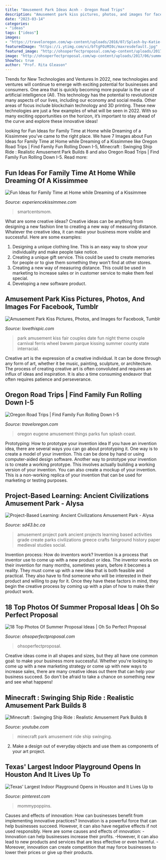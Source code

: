 ```yaml
---
title: "Amusement Park Ideas Acnh - Oregon Road Trips"
description: "Amusement park kiss pictures, photos, and images for facebook, tumblr"
date: "2023-03-14"
categories:
- "ideas"
tags: ["ideas"]
images:
- "https://traveloregon.com/wp-content/uploads/2016/07/Splash-by-Katie-McGuigan-Eugene-Cascades-Coast.jpg"
featuredImage: "https://i.ytimg.com/vi/bftgFOzMI0c/maxresdefault.jpg"
featured_image: "http://ohsoperfectproposal.com/wp-content/uploads/2017/06/summer-proposal-ideas-beach-proposal-with-friends-@gabriellakchrislie-3-683x1024.jpg"
image: "http://ohsoperfectproposal.com/wp-content/uploads/2017/06/summer-proposal-ideas-beach-proposal-with-friends-@gabriellakchrislie-3-683x1024.jpg"
ShowToc: true
author: "Prof. Rita Gleason"
---
```



Trends for New Technologies and Ventures
In 2022, new technologies and ventures will continue to emerge with exciting potential for businesses and consumers. One area that is quickly becoming more popular is the use of artificial intelligence (AI). This technology has the potential to revolutionize many aspects of our lives, including our economy and social media. Other areas of focus include blockchain technology and 3D printing. These new technologies are just a few examples of what will be seen in 2022. With so many exciting opportunities on the horizon, it’s important to stay ahead of the curve and explore these innovative ideas!

	

		
looking for Fun Ideas for Family Time at Home while Dreaming of a Kissimmee you've came to the right place. We have 7 Images about Fun Ideas for Family Time at Home while Dreaming of a Kissimmee like Oregon Road Trips | Find Family Fun Rolling Down I-5, Minecraft : Swinging Ship Ride : Realistic Amusement Park Builds 8 and also Oregon Road Trips | Find Family Fun Rolling Down I-5. Read more:
		
    
## Fun Ideas For Family Time At Home While Dreaming Of A Kissimmee

<img loading=lazy src="https://www.experiencekissimmee.com/sites/default/files/easter-egg-painting.jpg" onerror="this.onerror=null;this.src='https://tse1.mm.bing.net/th?id=OIP.MHYFYiOMeZTQc_0vIGzhKAHaE8&amp;pid=15.1';" alt="Fun Ideas for Family Time at Home while Dreaming of a Kissimmee">

_Source: experiencekissimmee.com_

>smartcentsmom. 

	

What are some creative ideas?
Creative ideas can be anything from designing a new fashion line to creating a new way of measuring distance. Whatever the creative idea, it can make your business more visible and successful. Here are some examples:
1. Designing a unique clothing line. This is an easy way to show your individuality and make people take notice.
2. Creating a unique gift service. This could be used to create memories for people or to give them something they won’t find at other stores.
3. Creating a new way of measuring distance. This could be used in marketing to increase sales or in customer service to make them feel special.
4. Developing a new software product.

    
## Amusement Park Kiss Pictures, Photos, And Images For Facebook, Tumblr

<img loading=lazy src="http://www.lovethispic.com/uploaded_images/62832-Amusement-Park-Kiss.jpg" onerror="this.onerror=null;this.src='https://tse4.mm.bing.net/th?id=OIP.ozsIOuOiNhxUEaS7h3FZZQHaLI&amp;pid=15.1';" alt="Amusement Park Kiss Pictures, Photos, and Images for Facebook, Tumblr">

_Source: lovethispic.com_

>park amusement kiss fair couples date fun night theme couple carnival ferris wheel bwwm parque kissing summer county state interracial. 

	

Creative art is the expression of a creative individual. It can be done through any form of art, whether it be music, painting, sculpture, or architecture. The process of creating creative art is often convoluted and requires an influx of ideas and inspiration. It is also a time consuming endeavor that often requires patience and perseverance.

    
## Oregon Road Trips | Find Family Fun Rolling Down I-5

<img loading=lazy src="https://traveloregon.com/wp-content/uploads/2016/07/Splash-by-Katie-McGuigan-Eugene-Cascades-Coast.jpg" onerror="this.onerror=null;this.src='https://tse1.mm.bing.net/th?id=OIP.R0qGZmGluuedd0cioditdQHaDs&amp;pid=15.1';" alt="Oregon Road Trips | Find Family Fun Rolling Down I-5">

_Source: traveloregon.com_

>oregon eugene amusement things parks fun splash coast. 

	

Prototyping: How to prototype your invention idea
If you have an invention idea, there are several ways you can go about prototyping it. One way is to create a model of your invention. This can be done by hand or using computer-aided design software. Another way to prototype your invention is to create a working prototype. This involves actually building a working version of your invention. You can also create a mockup of your invention. This is a non-working replica of your invention that can be used for marketing or testing purposes.

    
## Project-Based Learning: Ancient Civilizations Amusement Park - Alysa

<img loading=lazy src="https://www.sd43.bc.ca/Resources/StaffResources/BIG/Lists/Posts/Attachments/79/DSCF1317_3_7C67813C.jpg" onerror="this.onerror=null;this.src='https://tse2.mm.bing.net/th?id=OIP.a_KGcNbqjWoXA66F4yaIdgHaFj&amp;pid=15.1';" alt="Project-Based Learning: Ancient Civilizations Amusement Park - Alysa">

_Source: sd43.bc.ca_

>amusement project park ancient projects learning based activities grade create parks civilizations greece crafts fairground history paper medieval studies social. 

	

Invention process: How do inventors work?
Invention is a process that inventor use to come up with a new product or idea. The inventor works on their invention for many months, sometimes years, before it becomes a reality. They must come up with a new idea that is both feasible and practical. They also have to find someone who will be interested in their product and willing to pay for it. Once they have these factors in mind, they begin the creative process by coming up with a plan of how to make their product work.

    
## 18 Top Photos Of Summer Proposal Ideas | Oh So Perfect Proposal

<img loading=lazy src="http://ohsoperfectproposal.com/wp-content/uploads/2017/06/summer-proposal-ideas-beach-proposal-with-friends-@gabriellakchrislie-3-683x1024.jpg" onerror="this.onerror=null;this.src='https://tse3.mm.bing.net/th?id=OIP.otEFe0id-CLR-MOgwsYjuwHaLG&amp;pid=15.1';" alt="18 Top Photos Of Summer Proposal Ideas | Oh So Perfect Proposal">

_Source: ohsoperfectproposal.com_

>ohsoperfectproposal. 

	

Creative ideas come in all shapes and sizes, but they all have one common goal: to make your business more successful. Whether you're looking to come up with a new marketing strategy or come up with new ways to increase sales, there are many creative ideas out there that can help your business succeed. So don't be afraid to take a chance on something new and see what happens!

    
## Minecraft : Swinging Ship Ride : Realistic Amusement Park Builds 8

<img loading=lazy src="https://i.ytimg.com/vi/bftgFOzMI0c/maxresdefault.jpg" onerror="this.onerror=null;this.src='https://tse4.mm.bing.net/th?id=OIP.2Yj8JvdFytSb1HKwUxPymQHaEK&amp;pid=15.1';" alt="Minecraft : Swinging Ship Ride : Realistic Amusement Park Builds 8">

_Source: youtube.com_

>minecraft park amusement ride ship swinging. 

	

2. Make a design out of everyday objects and use them as components of your art project.

    
## Texas&#039; Largest Indoor Playground Opens In Houston And It Lives Up To

<img loading=lazy src="https://i.pinimg.com/736x/dc/53/c2/dc53c28e8c3921fa6b136af3c7f77a32.jpg" onerror="this.onerror=null;this.src='https://tse1.mm.bing.net/th?id=OIP.XGmLVJH-L6mUoVhkC_VxyQHaFj&amp;pid=15.1';" alt="Texas&#039; Largest Indoor Playground Opens in Houston and It Lives Up to">

_Source: pinterest.com_

>mommypoppins. 

	

Causes and effects of innovation: How can businesses benefit from implementing innovative practices?
Innovation is a powerful force that can help businesses succeed. However, it can also have negative effects if not used responsibly. Here are some causes and effects of innovation: 
-Innovation can help businesses increase their profits.
-However, it can also lead to new products and services that are less effective or even harmful.
-Moreover, innovation can create competition that may force businesses to lower their prices or give up their products.

